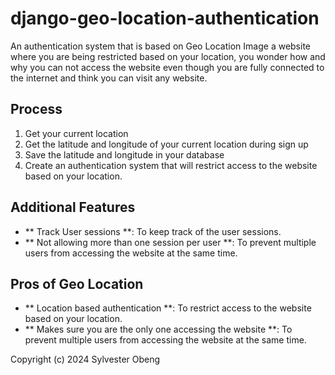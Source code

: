 # django-geo-location-authentication
An authentication system that is based on Geo Location
Image a website where you are being restricted based on your location, you wonder how and why you can not access the website even though you are fully connected to the internet and think you can visit any website.

## Process
1. Get your current location
2. Get the latitude and longitude of your current location during sign up
3. Save the latitude and longitude in your database
4. Create an authentication system that will restrict access to the website based on your location.

## Additional Features
- ** Track User sessions **: To keep track of the user sessions.
- ** Not allowing more than one session per user **: To prevent multiple users from accessing the website at the same time.

## Pros of Geo Location
- ** Location based authentication **: To restrict access to the website based on your location.
- ** Makes sure you are the only one accessing the website **: To prevent multiple users from accessing the website at the same time.

Copyright (c) 2024 Sylvester Obeng
